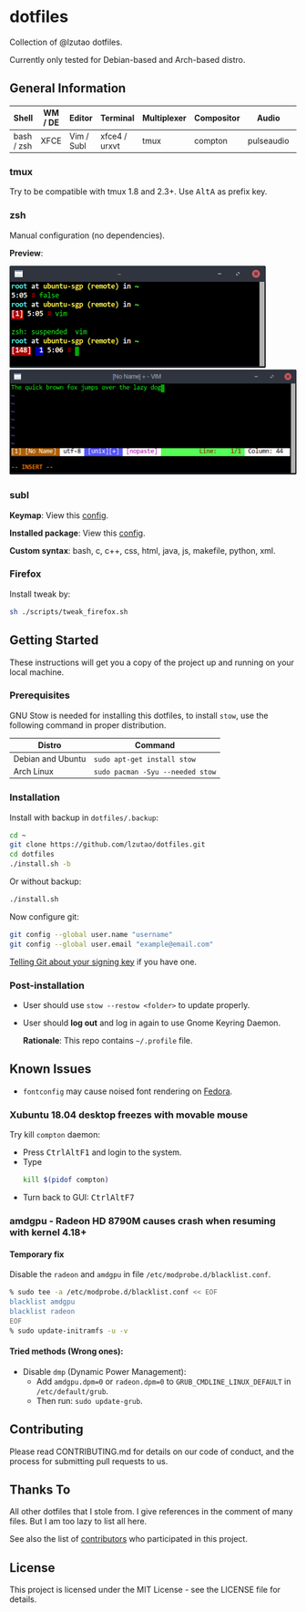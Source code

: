 # dotfiles

Collection of @lzutao dotfiles.

Currently only tested for Debian-based and Arch-based distro.

## General Information

| Shell      | WM / DE | Editor     | Terminal      | Multiplexer | Compositor | Audio      | Monitor | Mail | IRC |
| ---------- | ------- | ---------- | ------------- | ----------- | ---------- | ---------- | ------- | ---- | --- |
| bash / zsh | XFCE    | Vim / Subl | xfce4 / urxvt | tmux        | compton    | pulseaudio | custom  |      |     |

### tmux

Try to be compatible with tmux 1.8 and 2.3+. Use <kbd>Alt</kbd><kbd>A</kbd> as prefix key.

### zsh

Manual configuration (no dependencies).

**Preview**:

![zsh preview](docs/img/zsh_preview.png)
![vim preview](docs/img/zsh_vim_view.png)

### subl

**Keymap**: View this [config](subl/.config/sublime-text-3/Packages/User/Default%20%28Linux%29.sublime-keymap).

**Installed package**: View this [config](subl/.config/sublime-text-3/Packages/User/Package%20Control.sublime-settings).

**Custom syntax**: bash, c, c++, css, html, java, js, makefile, python, xml.

### Firefox

Install tweak by:

```bash
sh ./scripts/tweak_firefox.sh
```

## Getting Started

These instructions will get you a copy of the project up and running on
your local machine.

### Prerequisites

GNU Stow is needed for installing this dotfiles, to install `stow`, use
the following command in proper distribution.

| Distro            | Command                          |
| ----------------- | -------------------------------- |
| Debian and Ubuntu | `sudo apt-get install stow`      |
| Arch Linux        | `sudo pacman -Syu --needed stow` |

### Installation

Install with backup in `dotfiles/.backup`:

```bash
cd ~
git clone https://github.com/lzutao/dotfiles.git
cd dotfiles
./install.sh -b
```

Or without backup:

```bash
./install.sh
```

Now configure git:

```bash
git config --global user.name "username"
git config --global user.email "example@email.com"
```

[Telling Git about your signing key][git_gpg] if you have one.

[git_gpg]: https://help.github.com/articles/telling-git-about-your-signing-key/

### Post-installation

* User should use `stow --restow <folder>` to update properly.

* User should **log out** and log in again to use Gnome Keyring Daemon.

  **Rationale**: This repo contains `~/.profile` file.

## Known Issues

* `fontconfig` may cause noised font rendering on [Fedora](https://getfedora.org).

### Xubuntu 18.04 desktop freezes with movable mouse

Try kill `compton` daemon:
* Press <kbd>Ctrl</kbd><kbd>Alt</kbd><kbd>F1</kbd> and login to the system.
* Type
  ```bash
  kill $(pidof compton)
  ```
* Turn back to GUI: <kbd>Ctrl</kbd><kbd>Alt</kbd><kbd>F7</kbd>

### amdgpu - Radeon HD 8790M causes crash when resuming with kernel 4.18+

#### Temporary fix

Disable the `radeon` and `amdgpu` in file `/etc/modprobe.d/blacklist.conf`.

```bash
% sudo tee -a /etc/modprobe.d/blacklist.conf << EOF
blacklist amdgpu
blacklist radeon
EOF
% sudo update-initramfs -u -v
```

#### Tried methods (Wrong ones):

* Disable `dmp` (Dynamic Power Management):
  * Add `amdgpu.dpm=0` or `radeon.dpm=0` to `GRUB_CMDLINE_LINUX_DEFAULT` in `/etc/default/grub`.
  * Then run: `sudo update-grub`.

## Contributing

Please read CONTRIBUTING.md for details on our code of conduct,
and the process for submitting pull requests to us.

## Thanks To

All other dotfiles that I stole from. I give references in the comment
of many files. But I am too lazy to list all here.

See also the list of [contributors] who participated in this project.

[contributors]: https://github.com/lzutao/dotfiles/graphs/contributors

## License

This project is licensed under the MIT License - see the LICENSE file for details.
